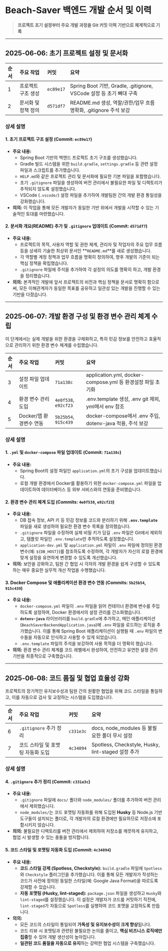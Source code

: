 # **Beach-Saver 백엔드 개발 순서 및 이력**

> **프로젝트 초기 설정부터 주요 개발 과정을 Git 커밋 이력 기반으로 체계적으로 기록**

---

## **2025-06-06: 초기 프로젝트 설정 및 문서화**

| 순서 | 주요 작업           | 커밋      | 요약                                                                |
| :--- | :------------------ | :-------- | :------------------------------------------------------------------ |
| 1    | 프로젝트 구조 생성  | `ec89e17` | Spring Boot 기반, Gradle, .gitignore, VSCode 설정 등 초기 뼈대 구축 |
| 2    | 문서화 및 정책 정의 | `d571df7` | README.md 생성, 역할/권한/업무 흐름 명확화, .gitignore 주석 보강    |

### 상세 설명

#### **1. 초기 프로젝트 구조 설정 (Commit: `ec89e17`)**

- **주요 내용:**
  - Spring Boot 기반의 백엔드 프로젝트 초기 구조를 생성했습니다.
  - Gradle 빌드 시스템을 위한 `build.gradle`, `settings.gradle` 등 관련 설정 파일과 스크립트를 추가했습니다.
  - `HELP.md`와 같은 프로젝트 관리 및 문서화에 필요한 기본 파일을 포함했습니다.
  - 초기 `.gitignore` 파일을 생성하여 버전 관리에서 불필요한 파일 및 디렉토리가 추적되지 않도록 설정했습니다.
  - VSCode (`.vscode/`) 설정 파일을 추가하여 개발팀원 간의 개발 환경 통일성을 강화했습니다.
- **의의:** 이 작업을 통해 모든 개발자가 동일한 기반 위에서 개발을 시작할 수 있는 기술적인 토대를 마련했습니다.

#### **2. 문서화 개요(README) 추가 및 `.gitignore` 업데이트 (Commit: `d571df7`)**

- **주요 내용:**
  - 프로젝트의 목적, 사용자 역할 및 권한 체계, 관리자 및 작업자의 주요 업무 흐름 등을 상세히 기술한 최상위 문서인 **`README.md`**를 새로 생성했습니다.
  - 각 역할별 계정 정책과 업무 흐름을 명확히 정의하여, 향후 개발의 기준이 되는 핵심 정책을 확립했습니다.
  - `.gitignore` 파일에 주석을 추가하여 각 설정의 의도를 명확히 하고, 개발 환경을 정리했습니다.
- **의의:** 본격적인 개발에 앞서 프로젝트의 비전과 핵심 정책을 문서로 명확히 함으로써, 모든 이해관계자가 동일한 목표를 공유하고 일관성 있는 개발을 진행할 수 있는 기반을 다졌습니다.

---

## **2025-06-07: 개발 환경 구성 및 환경 변수 관리 체계 수립**

이 단계에서는 실제 개발을 위한 환경을 구체화하고, 특히 민감 정보를 안전하고 효율적으로 관리하기 위한 환경 변수 체계를 수립했습니다.

| 순서 | 주요 작업               | 커밋                 | 요약                                                        |
| :--- | :---------------------- | :------------------- | :---------------------------------------------------------- |
| 3    | 설정 파일 업데이트      | `71a138c`            | application.yml, docker-compose.yml 등 환경설정 파일 초기화 |
| 4    | 환경 변수 관리 도입     | `4e0f538`, `e92cf23` | .env.template 생성, .env git 제외, yml에서 env 참조         |
| 5    | Docker/앱 환경변수 연동 | `5b25b54`, `915c439` | docker-compose에서 .env 주입, dotenv-java 적용, 주석 보강   |

### 상세 설명

#### **1. `.yml` 및 `docker-compose` 파일 업데이트 (Commit: `71a138c`)**

- **주요 내용:**
  - Spring Boot의 설정 파일인 `application.yml`의 초기 구성을 업데이트했습니다.
  - 로컬 개발 환경에서 Docker를 활용하기 위한 `docker-compose.yml` 파일을 업데이트하여 데이터베이스 등 외부 서비스와의 연동을 준비했습니다.

#### **2. 환경 변수 관리 체계 도입 (Commits: `4e0f538`, `e92cf23`)**

- **주요 내용:**
  - DB 접속 정보, API 키 등 민감 정보를 코드와 분리하기 위해 **`.env.template`** 파일을 새로 생성하여 필요한 환경 변수 목록을 정의했습니다.
  - `.gitignore` 파일을 수정하여 실제 비밀 키가 담길 `.env` 파일은 Git에서 제외하고, 템플릿 파일인 `.env.template`만 추적하도록 설정했습니다.
  - `application-dev.yml` 및 `application.yml` 파일이 `.env` 파일에 정의된 환경 변수(예: `${DB_HOST}`)를 참조하도록 수정하여, 각 개발자가 자신의 로컬 환경에 맞게 설정을 유연하게 변경할 수 있도록 개선했습니다.
- **의의:** 보안을 강화하고, 팀원 간 협업 시 각자의 개발 환경을 쉽게 구성할 수 있도록 하는 매우 중요한 실무적 개선 작업을 수행했습니다.

#### **3. Docker Compose 및 애플리케이션 환경 변수 연동 (Commits: `5b25b54`, `915c439`)**

- **주요 내용:**
  - `docker-compose.yml` 파일이 `.env` 파일을 읽어 컨테이너 환경에 변수를 주입하도록 설정하여, Docker 환경에서의 설정 관리를 간소화했습니다.
  - **`dotenv-java`** 라이브러리를 `build.gradle`에 추가하고, 메인 애플리케이션(`BeachSaverBackendApplication.java`)에 `.env` 파일을 로드하는 로직을 추가했습니다. 이를 통해 Spring Boot 애플리케이션이 실행될 때 `.env` 파일의 변수들을 자동으로 인식하고 사용할 수 있게 되었습니다.
  - `.env.template` 파일의 주석을 보강하여 사용 목적을 더 명확히 했습니다.
- **의의:** 환경 변수 관리 체계를 코드 레벨에서 완성하여, 안전하고 유연한 설정 관리 기반을 최종적으로 구축했습니다.

---

## **2025-06-08: 코드 품질 및 협업 효율성 강화**

프로젝트의 장기적인 유지보수성과 팀원 간의 원활한 협업을 위해 코드 스타일을 통일하고, 이를 자동으로 검사 및 교정하는 시스템을 도입했습니다.

| 순서 | 주요 작업                         | 커밋      | 요약                                               |
| :--- | :-------------------------------- | :-------- | :------------------------------------------------- |
| 6    | `.gitignore` 추가 정리            | `c331e3c` | docs, node_modules 등 불필요한 폴더 무시 설정      |
| 7    | 코드 스타일 및 포맷팅 자동화 도입 | `4c34094` | Spotless, Checkstyle, Husky, lint-staged 설정 추가 |

### 상세 설명

#### **4. `.gitignore` 추가 정리 (Commit: `c331e3c`)**

- **주요 내용:**
  - `.gitignore` 파일에 `docs/` 폴더와 `node_modules/` 폴더를 추가하여 버전 관리에서 제외했습니다.
  - `node_modules/`는 코드 포맷팅 자동화를 위해 도입된 **Husky** 등 Node.js 기반 도구들이 설치되는 폴더로, 각 개발자의 로컬 환경에만 필요하므로 저장소에 포함시키지 않습니다.
- **의의:** 불필요한 디렉토리를 버전 관리에서 제외하여 저장소를 깨끗하게 유지하고, 협업 시 발생할 수 있는 충돌을 방지합니다.

#### **5. 코드 스타일 및 포맷팅 자동화 도입 (Commit: `4c34094`)**

- **주요 내용:**
  - **코드 스타일 강제 (Spotless, Checkstyle):** `build.gradle` 파일에 `Spotless`와 `Checkstyle` 플러그인을 추가했습니다. 이를 통해 모든 개발자가 작성하는 코드가 사전에 정의된 동일한 스타일(예: Google Java Format)을 따르도록 강제할 수 있습니다.
  - **자동 포맷팅 (Husky, lint-staged):** `package.json` 파일을 생성하고 `Husky`와 `lint-staged`를 설정했습니다. 이 설정은 개발자가 코드를 커밋하기 직전에, `lint-staged`가 자동으로 `Spotless`를 실행하여 코드 포맷을 교정하도록 만듭니다.
- **의의:**
  - 모든 코드의 스타일이 통일되어 **가독성 및 유지보수성이 크게 향상**됩니다.
  - 코드 리뷰 시 포맷팅과 관련된 불필요한 논의를 줄이고, **핵심 비즈니스 로직에만 집중**할 수 있어 개발 생산성이 높아집니다.
  - **일관된 코드 품질을 자동으로 유지**하는 강력한 협업 시스템을 구축했습니다.
